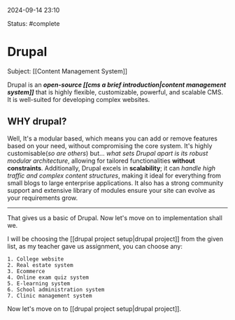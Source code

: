 2024-09-14 23:10

Status: #complete 

# Drupal
Subject: [[Content Management System]]

Drupal is an ***open-source [[cms a brief introduction|content management system]]*** that is highly flexible, customizable, powerful, and scalable CMS. It is well-suited for developing complex websites.

## WHY drupal?
Well, It's a modular based, which means you can add or remove features based on your need, without compromising the core system. It's highly customisable(*so are others*) but... *what sets Drupal apart is its robust modular architecture*, allowing for tailored functionalities **without constraints**. Additionally, Drupal excels in **scalability**; it can *handle high traffic and complex content structures*, making it ideal for everything from small blogs to large enterprise applications. It also has a strong community support and extensive library of modules ensure your site can evolve as your requirements grow.

---
That gives us a basic of Drupal. Now let's move on to implementation shall we.

I will be choosing the [[drupal project setup|drupal project]] from the given list, as my teacher gave us assignment, you can choose any:
```
1. College website
2. Real estate system
3. Ecommerce
4. Online exam quiz system
5. E-learning system
6. School administration system
7. Clinic management system
```

Now let's move on to [[drupal project setup|drupal project]].